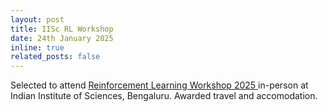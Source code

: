 ```yaml
---
layout: post
title: IISc RL Workshop
date: 24th January 2025
inline: true
related_posts: false
---
```


Selected to attend <a href="https://events.csa.iisc.ac.in/rlworkshop2025/"> Reinforcement Learning Workshop 2025 </a> in-person at Indian Institute of Sciences, Bengaluru. Awarded travel and accomodation. 